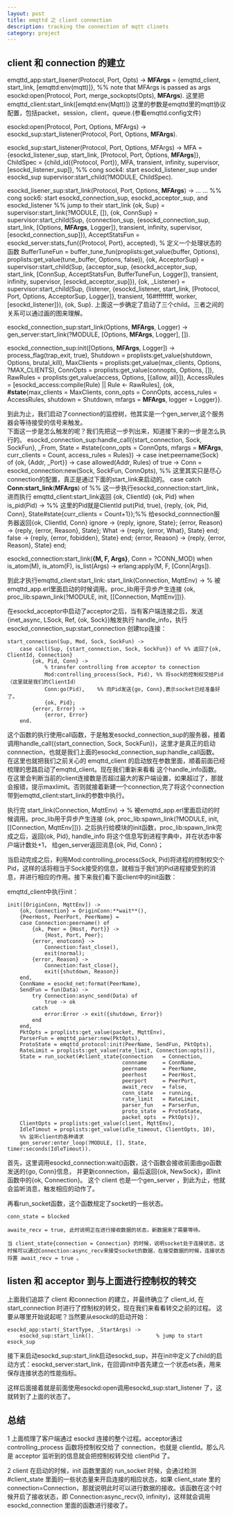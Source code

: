 ```yaml
---
layout: post
title: emqttd 之 client connection
description: tracking the connection of mqtt clinets
category: project
---
```


## client 和 connection 的建立












































emqttd_app:start_lisener(Protocol, Port, Opts) ->
    **MFArgs** = {emqttd_client, start_link, [emqttd:env(mqtt)]},
    %% note that MFArgs is passed as args
    esockd:open(Protocol, Port, merge_sockopts(Opts), **MFArgs**).
这里把emqttd_client:start_link([emqtd:env(Mqtt)])
这里的参数是emqttd里的mqtt协议配置，包括packet，session，client，queue.(参看emqttd.config文件)

esockd:open(Protocol, Port, Options, MFArgs) ->
    esockd_sup:start_listener(Protocol, Port, Options, **MFArgs**).

esockd_sup:start_listener(Protocol, Port, Options, MFArgs) ->
    MFA = {esockd_listener_sup, start_link,
           [Protocol, Port, Options, **MFArgs**]},
    ChildSpec = {child_id({Protocol, Port}), MFA,
                 transient, infinity, supervisor, [esockd_listener_sup]},
    %% cong sock4: start esockd_listener_sup under esockd_sup
    supervisor:start_child(?MODULE, ChildSpec).

esockd_lisener_sup:start_link(Protocol, Port, Options, **MFArgs**) ->
    ... ...
    %% cong sock6: start esockd_connection_sup, esockd_acceptor_sup, and esockd_listener
    %% jump to their start_link
    {ok, Sup} = supervisor:start_link(?MODULE, []),
    {ok, ConnSup} = supervisor:start_child(Sup,
                                           {connection_sup,
                                            {esockd_connection_sup, start_link, [Options, **MFArgs**, Logger]},
                                            transient, infinity, supervisor, [esockd_connection_sup]}),
    AcceptStatsFun = esockd_server:stats_fun({Protocol, Port}, accepted), % 定义一个处理状态的函数
    BufferTuneFun = buffer_tune_fun(proplists:get_value(buffer, Options),
                                    proplists:get_value(tune_buffer, Options, false)),
    {ok, AcceptorSup} = supervisor:start_child(Sup,
                                               {acceptor_sup,
                                                {esockd_acceptor_sup, start_link, [ConnSup, AcceptStatsFun, BufferTuneFun, Logger]},
                                                transient, infinity, supervisor, [esockd_acceptor_sup]}),
    {ok, _Listener} = supervisor:start_child(Sup,
                                             {listener,
                                              {esockd_listener, start_link, [Protocol, Port, Options, AcceptorSup, Logger]},
                                              transient, 16#ffffffff, worker, [esockd_listener]}),
    {ok, Sup}.
上面这一步确定了启动了三个child。三者之间的关系可以通过画的图来理解。


esockd_connection_sup:start_link(Options, **MFArgs**, Logger) ->
    gen_server:start_link(?MODULE, [Options, **MFArgs**, Logger], []).

esockd_connection_sup:init([Options, **MFArgs**, Logger]) ->
    process_flag(trap_exit, true),
    Shutdown    = proplists:get_value(shutdown, Options, brutal_kill),
    MaxClients  = proplists:get_value(max_clients, Options, ?MAX_CLIENTS),
    ConnOpts    = proplists:get_value(connopts, Options, []),
    RawRules    = proplists:get_value(access, Options, [{allow, all}]),
    AccessRules = [esockd_access:compile(Rule) || Rule <- RawRules],
    {ok, **#state**{max_clients  = MaxClients,
                conn_opts    = ConnOpts,
                access_rules = AccessRules,
                shutdown     = Shutdown,
                mfargs       = **MFArgs**,
                logger       = Logger}}.
                
到此为止，我们启动了connection的监控树，他其实是一个gen_server,这个服务器会等待接受的信号来触发。                
下面这一步是怎么触发的呢？我们先把这一步列出来，知道接下来的一步是怎么执行的。
esockd_connection_sup:handle_call({start_connection, Sock, SockFun}, _From,
            State = #state{conn_opts = ConnOpts, mfargs = **MFArgs**,
                           curr_clients = Count, access_rules = Rules}) ->
    case inet:peername(Sock) of
        {ok, {Addr, _Port}} ->
            case allowed(Addr, Rules) of
                true ->
                    Conn = esockd_connection:new(Sock, SockFun, ConnOpts), %% 这里其实只是尽心connection的配置，真正是通过下面的start_link来启动的。 
                    case catch **Conn:start_link**(**MFArgs**) of %% 这一步执行esockd_connection:start_link，进而执行 emqttd_client:start_link返回 {ok, ClientId} 
                        {ok, Pid} when is_pid(Pid) ->  %% 这里的Pid就是ClientId
                            put(Pid, true),
                            {reply, {ok, Pid, Conn}, State#state{curr_clients = Count+1}};%% 给esockd_connnection服务器返回{ok, ClientId, Conn}
                        ignore ->
                            {reply, ignore, State};
                        {error, Reason} ->
                            {reply, {error, Reason}, State};
                        What ->
                            {reply, {error, What}, State}
                    end;
                false ->
                    {reply, {error, fobidden}, State}
            end;
        {error, Reason} ->
            {reply, {error, Reason}, State}
    end;

esockd_connection:start_link(**{M, F, Args}**, Conn = ?CONN_MOD)
    when is_atom(M), is_atom(F), is_list(Args) ->
    erlang:apply(M, F, [Conn|Args]).

到此才执行emqttd_client:start_link:
start_link(Connection, MqttEnv) ->              % 被emqttd_app.erl里面启动的时候调用。proc_lib用于异步产生连接
    {ok, proc_lib:spawn_link(?MODULE, init, [[Connection, MqttEnv]])}.

在esockd_acceptor中启动了acceptor之后，当有客户端连接之后，发送{inet_async, LSock, Ref, {ok, Sock}}触发执行 handle_info，执行 esockd_connection_sup:start_connection 创建tcp连接：
`````````
start_connection(Sup, Mod, Sock, SockFun) ->
    case call(Sup, {start_connection, Sock, SockFun}) of %% 返回了{ok, ClientId, Connection} 
        {ok, Pid, Conn} ->
            % transfer controlling from acceptor to connection
            Mod:controlling_process(Sock, Pid), %% 将sock的控制权交给Pid（这里就是我们的ClientId）
            Conn:go(Pid),    %% 向Pid发送{go, Conn},表示socket已经准备好了。
            {ok, Pid};
        {error, Error} ->
            {error, Error}
    end.

`````````
这个函数的执行使用call函数，于是触发esockd_connection_sup的服务器，接着调用handle_call({start_connection, Sock, SockFun})，这里才是真正的启动connnection，也就是我们上面的esockd_connection_sup:handle_call函数。
在这里也就把我们之前关心的 emqttd_client 的启动放在参数里面，顺着前面已经梳理的思路启动了emqttd_client。现在我们重新来看看
这个handle_info函数。
在这里会判断当前的client连接数是否超过最大的客户端设置，如果超过了，那就会报错，提示maxlimit。否则就接着新建一个connection,完了将这个connection带到emqttd_client:start_link的参数中执行。

执行完
start_link(Connection, MqttEnv) ->              % 被emqttd_app.erl里面启动的时候调用。proc_lib用于异步产生连接
    {ok, proc_lib:spawn_link(?MODULE, init, [[Connection, MqttEnv]])}.
之后执行给模块的init函数，proc_lib:spawn_link完成之后，返回{ok, Pid}, handle_info 将这个信息写到进程字典中，并在状态中客户端计数处+1， 给gen_server返回消息{ok, Pid, Conn}；

当启动完成之后，利用Mod:controlling_process(Sock, Pid)将进程的控制权交个Pid，这样的话将相当于Sock接受的信息，就相当于我们的Pid进程接受到的消息，并进行相应的作用。接下来我们看下面client中的init函数：

emqttd_client中执行init：
``````````````
init([OriginConn, MqttEnv]) ->
    {ok, Connection} = OriginConn:**wait**(),
    {PeerHost, PeerPort, PeerName} =
    case Connection:peername() of
        {ok, Peer = {Host, Port}} ->
            {Host, Port, Peer};
        {error, enotconn} ->
            Connection:fast_close(),
            exit(normal);
        {error, Reason} ->
            Connection:fast_close(),
            exit({shutdown, Reason})
    end,
    ConnName = esockd_net:format(PeerName),
    SendFun = fun(Data) ->
        try Connection:async_send(Data) of
            true -> ok
        catch
            error:Error -> exit({shutdown, Error})
        end
    end,
    PktOpts = proplists:get_value(packet, MqttEnv),
    ParserFun = emqttd_parser:new(PktOpts),
    ProtoState = emqttd_protocol:init(PeerName, SendFun, PktOpts),
    RateLimit = proplists:get_value(rate_limit, Connection:opts()),
    State = run_socket(#client_state{connection   = Connection,
                                     connname     = ConnName,
                                     peername     = PeerName,
                                     peerhost     = PeerHost,
                                     peerport     = PeerPort,
                                     await_recv   = false,
                                     conn_state   = running,
                                     rate_limit   = RateLimit,
                                     parser_fun   = ParserFun,
                                     proto_state  = ProtoState,
                                     packet_opts  = PktOpts}),
    ClientOpts = proplists:get_value(client, MqttEnv),
    IdleTimout = proplists:get_value(idle_timeout, ClientOpts, 10),
    %% 监听client的各种请求
    gen_server:enter_loop(?MODULE, [], State, timer:seconds(IdleTimout)).

``````````````
首先，这里调用esockd_connection:wait()函数，这个函数会接收前面由go函数发送的{go, Conn}信息，
并更新connection，最后返回{ok, NewSock}，即init函数中的{ok, Connection}。
这个 client 也是一个gen_server ，到此为止，他就会监听消息，触发相应的动作了。

再看run_socket函数，这个函数规定了socket的一些状态。

    conn_state = blocked

    awaite_recv = true, 此时说明正在进行接收数据的状态，新数据来了需要等待。

    当 client_state{connection = Connection} 的时候，说明socket处于连接状态，这时候可以通过Connection:async_recv来接受socket的数据，在接受数据的时候，连接状态将置 await_recv = true 。

## listen 和 acceptor 到与上面进行控制权的转交

上面我们追踪了 client 和connection 的建立，并最终确立了 client_id, 在start_connection 时进行了控制权的转交，现在我们来看看转交之前的过程。
这要从哪里开始说起呢？当然要从esockd的启动开始：

````````````
esockd_app:start(_StartType, _StartArgs) ->
    esockd_sup:start_link().                    % jump to start esock_sup

````````````
接下来启动esockd_sup:start_link启动esockd_sup，并在init中定义了child的启动方式：esockd_server:start_link，在回调init中首先建立一个状态ets表，用来保存连接状态的性能指标。

这样后面接着就是前面使用esockd:open调用esockd_sup:start_listener 了，这就转到了上面的状态了。

## 总结

1 上面梳理了客户端通过 esockd 连接的整个过程。acceptor通过 controlling_process 函数将控制权交给了 connection，也就是 clientId。那么凡是 acceptor 监听到的信息就会把控制权转交给 clientPid 了。

2 client 在启动的时候，init 函数里面的 run_socket 时候，会通过检测 #client_state 里面的一些状态量来开启连接的相应状态，如果 client_state 里的  connection=Connection，那就说明此时可以进行数据的接收。该函数在这个时候开启了接收状态，即 Connection:async_recv(0, infinity)，这样就会调用 esockd_connection 里面的函数进行接收了。

